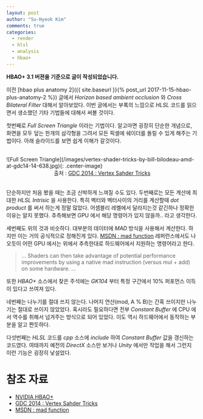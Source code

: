 ```yaml
---
layout: post
author: "Su-Hyeok Kim"
comments: true
categories:
  - render
  - hlsl
  - analysis
  - hbao+
---
```


__HBAO+ 3.1 버젼을 기준으로 글이 작성되었습니다.__

이전 [hbao plus anatomy 2]({{ site.baseurl }}{% post_url 2017-11-15-hbao-plus-anatomy-2 %}) 글에서 _Horizon based ambient occlusion_ 와 _Cross Bilateral Filter_ 대해서 알아보았다. 이번 글에서는 부록의 느낌으로 _HLSL_ 코드를 읽으면서 생소했던 기타 기법들에 대해서 써볼 것이다.

첫번째로 _Full Screen Triangle_ 이라는 기법이다. 알고마면 굉장히 단순한 개념으로, 화면을 모두 덮는 한개의 삼각형을 그려서 모든 픽셀에 쉐이더를 돌릴 수 있게 해주는 기법이다. 아래 슬라이드를 보면 쉽게 이해가 갈것이다.

<br/>
![Full Screen Triangle](/images/vertex-shader-tricks-by-bill-bilodeau-amd-at-gdc14-14-638.jpg){: .center-image}
<center>출처 : <a href="https://www.gdcvault.com/play/1020624/Advanced-Visual-Effects-with-DirectX">GDC 2014 : Vertex Sahder Tricks</a>
</center>
<br/>

단순하지만 처음 봤을 때는 조금 신박하게 느껴질 수도 있다. 두번째로는 모든 계산에 최대한 _HLSL Intrisic_ 을 사용한다. 특히 벡터와 벡터사이의 거리를 계산할때 _dot product_ 를 써서 하는게 정말 많았다. 어셈블리 레벨에서 달라지는것 같긴하나 정확한 이유는 알지 못했다. 추측해보면 GPU 에서 해당 명령어가 있지 않을까.. 라고 생각한다.

세번째도 위의 것과 비슷하다. 대부분의 데이터에 _MAD_ 방식을 사용해서 계산한다. 하지만 이는 거의 공식적으로 정해진게 있다. [MSDN : mad  function](https://msdn.microsoft.com/en-us/library/windows/desktop/ff471418.aspx) 레퍼런스에서도 나오듯이 어떤 GPU 에서는 위에서 추측한대로 하드웨어에서 지원하는 명령어라고 한다.

> ...
> Shaders can then take advantage of potential performance improvements by using a native mad instruction (versus mul + add) on some hardware.
> ...

또한 _HBAO+_ 소스에서 찾은 주석에는 _GK104_ 부터 특정 구간에서 10% 퍼포먼스 이득이 있다고 쓰여져 있다.

네번째는 나누기를 절대 쓰지 않는다. 나머지 연산(mod, A % B)는 간혹 쓰이지만 나누기는 절대로 쓰이지 않았었다. 혹시라도 필요하다면 전부 _Constant Buffer_ 에 CPU 에서 역수를 취해서 넘겨주는 방식으로 되어 있었다. 이도 역시 하드웨어에서 동작하는 부분을 알고 짠듯하다.

다섯번째는 _HLSL_ 코드를 _cpp_ 소스에 _include_ 하여 _Constant Buffer_ 값을 갱신하는 코드였다. 여태까지 예전의 _DirectX_ 소스만 보거나 _Unity_ 에서만 작업을 해서 그런지 이런 기능은 굉장히 낯설었다.

# 참조 자료

 - [NVIDIA HBAO+](http://docs.nvidia.com/gameworks/content/gameworkslibrary/visualfx/hbao/index.html)
 - [GDC 2014 : Vertex Sahder Tricks](https://www.gdcvault.com/play/1020624/Advanced-Visual-Effects-with-DirectX)
 - [MSDN : mad function](https://msdn.microsoft.com/en-us/library/windows/desktop/ff471418.aspx)
